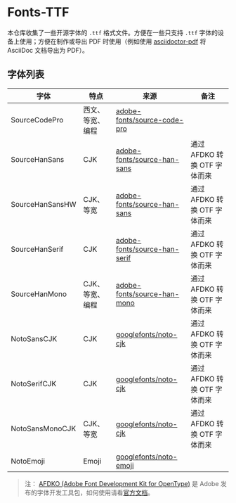 # Fonts-TTF

本仓库收集了一些开源字体的 `.ttf` 格式文件。方便在一些只支持 `.ttf` 字体的设备上使用；方便在制作或导出 PDF 时使用（例如使用 [asciidoctor-pdf](https://github.com/asciidoctor/asciidoctor-pdf) 将 AsciiDoc 文档导出为 PDF）。

## 字体列表

| 字体 | 特点 | 来源 | 备注 |
| - | - | - | - |
| SourceCodePro | 西文、等宽、编程 | [adobe-fonts/source-code-pro](https://github.com/adobe-fonts/source-code-pro) | |
| SourceHanSans | CJK | [adobe-fonts/source-han-sans](https://github.com/adobe-fonts/source-han-sans) | 通过 AFDKO 转换 OTF 字体而来 |
| SourceHanSansHW | CJK、等宽 | [adobe-fonts/source-han-sans](https://github.com/adobe-fonts/source-han-sans) | 通过 AFDKO 转换 OTF 字体而来 |
| SourceHanSerif | CJK | [adobe-fonts/source-han-serif](https://github.com/adobe-fonts/source-han-serif) | 通过 AFDKO 转换 OTF 字体而来 |
| SourceHanMono | CJK、等宽、编程 | [adobe-fonts/source-han-mono](https://github.com/adobe-fonts/source-han-mono) | 通过 AFDKO 转换 OTF 字体而来 |
| NotoSansCJK | CJK | [googlefonts/noto-cjk](https://github.com/googlefonts/noto-cjk) | 通过 AFDKO 转换 OTF 字体而来 |
| NotoSerifCJK | CJK | [googlefonts/noto-cjk](https://github.com/googlefonts/noto-cjk) | 通过 AFDKO 转换 OTF 字体而来 |
| NotoSansMonoCJK | CJK、等宽 | [googlefonts/noto-cjk](https://github.com/googlefonts/noto-cjk) | 通过 AFDKO 转换 OTF 字体而来 |
| NotoEmoji | Emoji | [googlefonts/noto-emoji](https://github.com/googlefonts/noto-emoji) | |

> 注： [AFDKO (Adobe Font Development Kit for OpenType)](https://github.com/adobe-type-tools/afdko) 是 Adobe 发布的字体开发工具包，如何使用请看[官方文档](https://github.com/adobe-type-tools/afdko/blob/develop/docs/README.md)。
